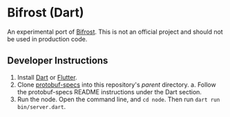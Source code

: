 # Bifrost (Dart)
An experimental port of [Bifrost](https://github.com/Topl/Bifrost).  This is not an official project and should not be used in production code.

## Developer Instructions
1. Install [Dart](https://dart.dev/get-dart) or [Flutter](https://docs.flutter.dev/get-started/install).
1. Clone [protobuf-specs](https://github.com/Topl/protobuf-specs) into this repository's *parent* directory.
   a. Follow the protobuf-specs README instructions under the Dart section.
1. Run the node.  Open the command line, and `cd node`.  Then run `dart run bin/server.dart`.
